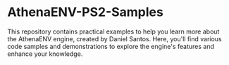 # AthenaENV-PS2-Samples
This repository contains practical examples to help you learn more about the AthenaENV engine, created by Daniel Santos. Here, you'll find various code samples and demonstrations to explore the engine's features and enhance your knowledge.
